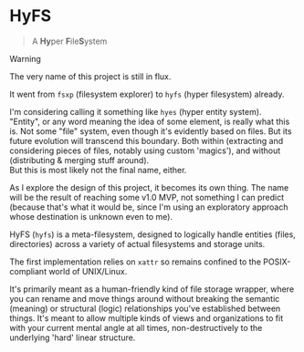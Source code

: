 # HyFS
> A **Hy**per **F**ile**S**ystem

> [!WARNING]
> The very name of this project is still in flux.  
> 
> It went from `fsxp` (filesystem explorer) to `hyfs` (hyper filesystem) already.  
> 
> I'm considering calling it something like `hyes` (hyper entity system).  
> "Entity", or any word meaning the idea of some element, is really what this is. Not some "file" system, even though it's evidently based on files. But its future evolution will transcend this boundary. Both within (extracting and considering pieces of files, notably using custom 'magics'), and without (distributing & merging stuff around).  
> But this is most likely not the final name, either.
> 
> As I explore the design of this project, it becomes its own thing. The name will be the result of reaching some v1.0 MVP, not something I can predict (because that's what it would be, since I'm using an exploratory approach whose destination is unknown even to me).

HyFS (`hyfs`) is a meta-filesystem, designed to logically handle entities (files, directories) across a variety of actual filesystems and storage units.

The first implementation relies on `xattr` so remains confined to the POSIX-compliant world of UNIX/Linux.

It's primarily meant as a human-friendly kind of file storage wrapper, where you can rename and move things around without breaking the semantic (meaning) or structural (logic) relationships you've established between things. It's meant to allow multiple kinds of views and organizations to fit with your current mental angle at all times, non-destructively to the underlying 'hard' linear structure.
